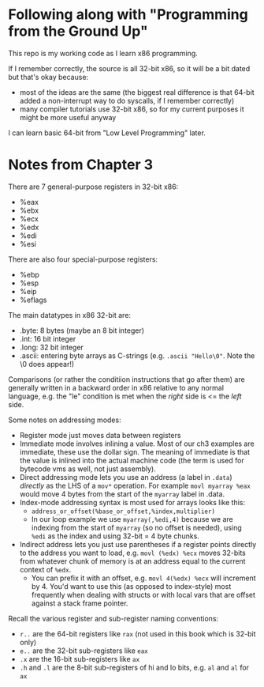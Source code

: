# Following along with "Programming from the Ground Up"

This repo is my working code as I learn x86 programming.

If I remember correctly, the source is all 32-bit x86, so
it will be a bit dated but that's okay because:
- most of the ideas are the same (the biggest real difference
  is that 64-bit added a non-interrupt way to do syscalls, if
  I remember correctly)
- many compiler tutorials use 32-bit x86, so for my current
  purposes it might be more useful anyway

I can learn basic 64-bit from "Low Level Programming" later.

# Notes from Chapter 3

There are 7 general-purpose registers in 32-bit x86:
* %eax
* %ebx
* %ecx
* %edx
* %edi
* %esi

There are also four special-purpose registers:
* %ebp
* %esp
* %eip
* %eflags

The main datatypes in x86 32-bit are:
- .byte: 8 bytes (maybe an 8 bit integer)
- .int: 16 bit integer
- .long: 32 bit integer
- .ascii: entering byte arrays as C-strings (e.g. `.ascii "Hello\0"`. Note the \0 does appear!)

Comparisons (or rather the conditiion instructions that go after them) are
generally written in a backward order in x86 relative to any normal language,
e.g. the "le" condition is met when the *right* side is <= the *left* side.


Some notes on addressing modes:
- Register mode just moves data between registers
- Immediate mode involves inlining a value. Most of our ch3 examples are immediate, these
  use the dollar sign. The meaning of immediate is that the value is inlined into the
  actual machine code (the term is used for bytecode vms as well, not just assembly).
- Direct addressing mode lets you use an address (a label in `.data`) *directly* as the LHS
  of a `mov*` operation. For example `movl myarray %eax` would move 4 bytes from the start
  of the `myarray` label in .data.
- Index-mode addressing syntax is most used for arrays looks like this:
  - `address_or_offset(%base_or_offset,%index,multiplier)`
  - In our loop example we use `myarray(,%edi,4)` because we are indexing from
    the start of `myarray` (so no offset is needed), using `%edi` as the index
    and using 32-bit = 4 byte
    chunks.
- Indirect address lets you just use parentheses if a register points directly to the address
  you want to load, e.g. `movl (%edx) %ecx` moves 32-bits from whatever chunk of memory is
  at an address equal to the current context of `%edx`.
  - You can prefix it with an offset, e.g. `movl 4(%edx) %ecx` will increment by 4. You'd
    want to use this (as opposed to index-style) most frequently when dealing with structs
    or with local vars that are offset against a stack frame pointer.


Recall the various register and sub-register naming conventions:
- `r..` are the 64-bit registers like `rax` (not used in this book which is 32-bit only)
- `e..` are the 32-bit sub-registers like `eax`
- `.x` are the 16-bit sub-registers like `ax`
- `.h` and `.l` are the 8-bit sub-registers of hi and lo bits, e.g. `al` and `al` for `ax`


